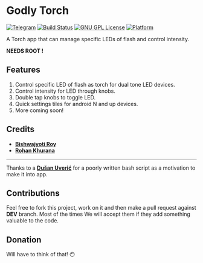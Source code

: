 # Godly Torch  
[![Telegram](https://img.shields.io/badge/Telegram-join%20chat-blue.svg)](https://telegram.me/dndofficial)
[![Build Status](https://app.bitrise.io/app/763ee94ca31e7d95.svg?token=jBe0br2dBnJd6cJkNKJYqg)](https://github.com/BRoy98/GodlyTorch)
[![GNU GPL License](https://img.shields.io/badge/License-GNU%20GPL%20v3-orange.svg)](https://github.com/BRoy98/GodlyTorch/blob/master/LICENSE)
[![Platform](https://img.shields.io/badge/Platform-android-brightgreen.svg)]()

A Torch app that can manage specific LEDs of flash and control intensity.

**NEEDS ROOT !**

Features
------------
1. Control specific LED of flash as torch for dual tone LED devices.
2. Control intensity for LED through knobs.
3. Double tap knobs to toggle LED.
4. Quick settings tiles for android N and up devices.
3. More coming soon!

Credits
----------
* [**Bishwajyoti Roy**](https://github.com/broy98/)
* [**Rohan Khurana**](https://github.com/rk2810/)

--------
Thanks to a [**Dušan Uverić**](https://github.com/uvera/) for a poorly written bash script as a motivation to make it into app.

Contributions
------------
Feel free to fork this project, work on it and then make a pull request against **DEV** branch. Most of the times We will accept them if they add something valuable to the code.

Donation
-----------
Will have to think of that! :no_mouth:
